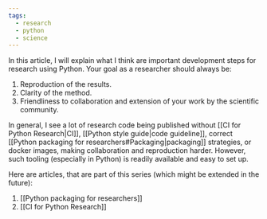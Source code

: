 ```yaml
---
tags:
  - research
  - python
  - science
---
```


In this article, I will explain what I think are important development steps for research using Python.
Your goal as a researcher should always be:

1. Reproduction of the results.
2. Clarity of the method.
3. Friendliness to collaboration and extension of your work by the scientific community.

In general, I see a lot of research code being published without [[CI for Python Research|CI]], [[Python style guide|code guideline]], correct [[Python packaging for researchers#Packaging|packaging]] strategies, or docker images, making collaboration and reproduction harder.
However, such tooling (especially in Python) is readily available and easy to set up.

Here are articles, that are part of this series (which might be extended in the future):

1. [[Python packaging for researchers]]
2. [[CI for Python Research]]
